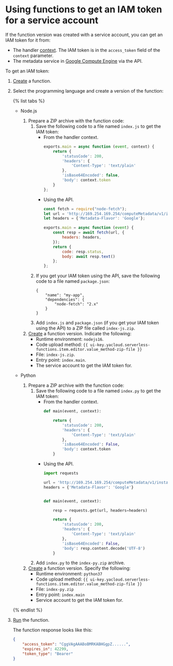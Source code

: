 # Using functions to get an IAM token for a service account

If the function version was created with a service account, you can get an IAM token for it from:

* The handler [context](../concepts/function.md#model-desc). The IAM token is in the `access_token` field of the `context` parameter.
* The metadata service in [Google Compute Engine](../../compute/operations/vm-info/get-info.md#gce-metadata) via the API.

To get an IAM token:

1. [Create](../operations/function/function-create.md) a function.

1. Select the programming language and create a version of the function:

   {% list tabs %}

   - Node.js
      1. Prepare a ZIP archive with the function code:
         1. Save the following code to a file named `index.js` to get the IAM token:
            * From the handler context.
               ```js
               exports.main = async function (event, context) {
                   return {
                       'statusCode': 200,
                       'headers': {
                           'Content-Type': 'text/plain'
                       },
                       'isBase64Encoded': false,
                       'body': context.token
                   }
               };
               ```
            * Using the API.
               ```js
               const fetch = require("node-fetch");
               let url = 'http://169.254.169.254/computeMetadata/v1/instance/service-accounts/default/token';
               let headers = {'Metadata-Flavor': 'Google'};

               exports.main = async function (event) {
                   const resp = await fetch(url, {
                       headers: headers,
                   });
                   return {
                       code: resp.status,
                       body: await resp.text()
                   };
               };
               ```
         1. If you get your IAM token using the API, save the following code to a file named `package.json`:
            ```
            {
                "name": "my-app",
                "dependencies": {
                    "node-fetch": "2.x"
                }
            }
            ```
         1. Add `index.js` and `package.json` (if you get your IAM token using the API) to a ZIP file called `index-js.zip`.
      1. [Create](../operations/function/version-manage.md) a function version. Indicate the following:
         * Runtime environment: `nodejs16`.
         * Code upload method: `{{ ui-key.yacloud.serverless-functions.item.editor.value_method-zip-file }}`
         * File: `index-js.zip`.
         * Entry point: `index.main`.
         * The service account to get the IAM token for.

   - Python
      1. Prepare a ZIP archive with the function code:
         1. Save the following code to a file named `index.py` to get the IAM token:
            * From the handler context.
               ```py
               def main(event, context):

                   return {
                       'statusCode': 200,
                       'headers': {
                           'Content-Type': 'text/plain'
                       },
                       'isBase64Encoded': False,
                       'body': context.token
                   }
               ```
            * Using the API.
               ```py
               import requests

               url = 'http://169.254.169.254/computeMetadata/v1/instance/service-accounts/default/token'
               headers = {'Metadata-Flavor': 'Google'}


               def main(event, context):

                   resp = requests.get(url, headers=headers)

                   return {
                       'statusCode': 200,
                       'headers': {
                           'Content-Type': 'text/plain'
                       },
                       'isBase64Encoded': False,
                       'body': resp.content.decode('UTF-8')
                   }
               ```
         1. Add `index.py` to the `index-py.zip` archive.
      1. [Create](../operations/function/version-manage.md) a function version. Specify the following:
         * Runtime environment: `python37`
         * Code upload method: `{{ ui-key.yacloud.serverless-functions.item.editor.value_method-zip-file }}`
         * File: `index-py.zip`
         * Entry point: `index.main`
         * Service account to get the IAM token for.

   {% endlist %}

1. [Run](../operations/function/function-invoke.md) the function.

   The function response looks like this:

   ```json
   {
       "access_token": "CggVAgAAABoBMRKABHGgpZ......",
       "expires_in": 42299,
       "token_type": "Bearer"
   }
   ```

